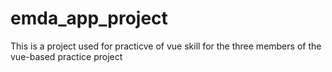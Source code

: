 # emda_app_project
This is a project used for practicve of vue skill for the three members of the vue-based practice project
